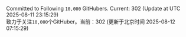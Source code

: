 Committed to Following `10,000` GitHubers. Current: <!-- FOLLOWING_COUNT -->302<!-- FOLLOWING_COUNT --> (Update at UTC <!-- LAST_UPDATED -->2025-08-11 23:15:29<!-- LAST_UPDATED -->)<br>
致力于关注`10,000`个GitHuber。当前：<!-- FOLLOWING_COUNT -->302<!-- FOLLOWING_COUNT --> (更新于北京时间 <!-- LAST_UPDATED_CST -->2025-08-12 07:15:29<!-- LAST_UPDATED_CST -->)
